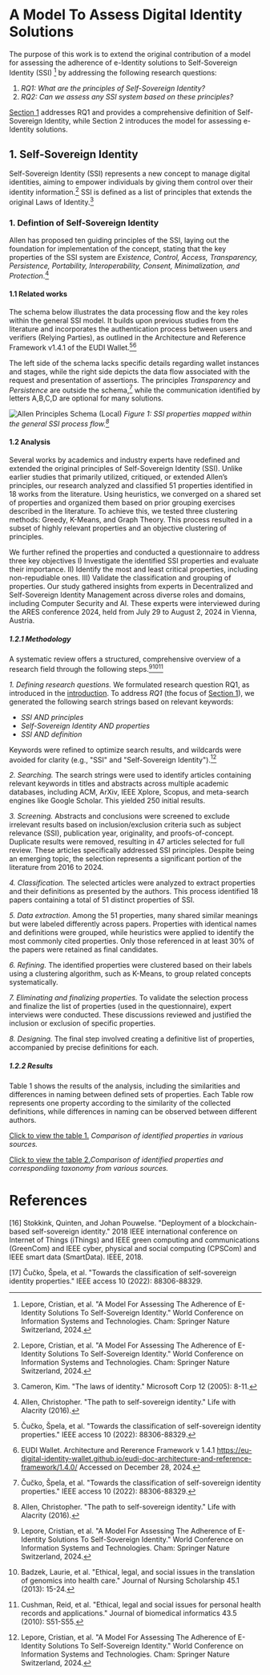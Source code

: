 # A Model To Assess Digital Identity Solutions

The purpose of this work is to extend the original contribution of a model for assessing the adherence of e-Identity solutions to Self-Sovereign Identity (SSI) [^lepore] by addressing the following research questions:

1. *RQ1: What are the principles of Self-Sovereign Identity?*
2. *RQ2: Can we assess any SSI system based on these principles?*

[Section 1](#1-self-sovereign-identity) addresses RQ1 and provides a comprehensive definition of Self-Sovereign Identity, while Section 2 introduces the model for assessing e-Identity solutions.

## 1. Self-Sovereign Identity 

Self-Sovereign Identity (SSI) represents a new concept to manage digital identities, aiming to empower individuals by giving them control over their identity information.[^lepore] SSI is defined as a list of principles that extends the  original Laws of Identity.[^cameron]

### 1. Defintion of Self-Sovereign Identity

Allen has proposed ten guiding principles of the SSI, laying out the foundation for implementation of the concept, stating that the key properties of the SSI system are *Existence, Control, Access, Transparency, Persistence, Portability, Interoperability, Consent, Minimalization, and Protection*.[^allen]

#### 1.1 Related works

The schema below illustrates the data processing flow and the key roles within the general SSI model. It builds upon previous studies from the literature and incorporates the authentication process between users and verifiers (Relying Parties), as outlined in the Architecture and Reference Framework v1.4.1 of the EUDI Wallet.[^cucko][^ARF]

The left side of the schema lacks specific details regarding wallet instances and stages, while the right side depicts the data flow associated with the request and presentation of assertions. The principles *Transparency* and *Persistence* are outside the schema,[^cucko] while the communication identified by letters A,B,C,D are optional for many solutions.

![Allen Principles Schema (Local)](Images/Allen_principles/Allen_principles_schema.png)
*Figure 1: SSI properties mapped within the general SSI process flow.[^allen]*

#### 1.2 Analysis

Several works by academics and industry experts have redefined and extended the original principles of Self-Sovereign Identity (SSI). Unlike earlier studies that primarily utilized, critiqued, or extended Allen’s principles, our research analyzed and classified 51 properties identified in 18 works from the literature. Using heuristics, we converged on a shared set of properties and organized them based on prior grouping exercises described in the literature. To achieve this, we tested three clustering methods: Greedy, K-Means, and Graph Theory. This process resulted in a subset of highly relevant properties and an objective clustering of principles.

We further refined the properties and conducted a questionnaire to address three key objectives I) Investigate the identified SSI properties and evaluate their importance. II) Identify the most and least critical properties, including non-repudiable ones. III) Validate the classification and grouping of properties. Our study gathered insights from experts in Decentralized and Self-Sovereign Identity Management across diverse roles and domains, including Computer Security and AI. These experts were interviewed during the ARES conference 2024, held from July 29 to August 2, 2024 in Vienna, Austria.

##### 1.2.1 Methodology

A systematic review offers a structured, comprehensive overview of a research field through the following steps.[^lepore][^badzek][^cushman]

*1. Defining research questions.* We formulated research question RQ1, as introduced in the [introduction](#a-model-to-assess-digital-identity-solutions). To address *RQ1* (the focus of [Section 1](#1-self-sovereign-identity)), we generated the following search strings based on relevant keywords:

- *SSI AND principles*
- *Self-Sovereign Identity AND properties*
- *SSI AND definition*

Keywords were refined to optimize search results, and wildcards were avoided for clarity (e.g., "SSI" and "Self-Sovereign Identity").[^lepore]

*2. Searching.* The search strings were used to identify articles containing relevant keywords in titles and abstracts across multiple academic databases, including ACM, ArXiv, IEEE Xplore, Scopus, and meta-search engines like Google Scholar. This yielded 250 initial results.

*3. Screening.* Abstracts and conclusions were screened to exclude irrelevant results based on inclusion/exclusion criteria such as subject relevance (SSI), publication year, originality, and proofs-of-concept. Duplicate results were removed, resulting in 47 articles selected for full review. These articles specifically addressed SSI principles. Despite being an emerging topic, the selection represents a significant portion of the literature from 2016 to 2024.

*4. Classification.* The selected articles were analyzed to extract properties and their definitions as presented by the authors. This process identified 18 papers containing a total of 51 distinct properties of SSI.

*5. Data extraction.* Among the 51 properties, many shared similar meanings but were labeled differently across papers. Properties with identical names and definitions were grouped, while heuristics were applied to identify the most commonly cited properties. Only those referenced in at least 30% of the papers were retained as final candidates.

*6. Refining.* The identified properties were clustered based on their labels using a clustering algorithm, such as K-Means, to group related concepts systematically.

*7. Eliminating and finalizing properties.* To validate the selection process and finalize the list of properties (used in the questionnaire), expert interviews were conducted. These discussions reviewed and justified the inclusion or exclusion of specific properties.

*8. Designing.* The final step involved creating a definitive list of properties, accompanied by precise definitions for each.

##### 1.2.2 Results

Table 1 shows the results of the analysis, including the similarities and differences in naming between defined sets of properties. Each Table row represents one property according to the similarity of the collected definitions, while differences in naming can be observed between different authors.

[Click to view the table 1.](https://cristianlepore.github.io/Self-Sovereign-Identity/Tables/Principles.html) *Comparison of identified properties in various sources.*

[Click to view the table 2.](https://cristianlepore.github.io/Self-Sovereign-Identity/Tables/Principles_classification.html)*Comparison of identified properties and correspondiing taxonomy from various sources.*

# References

[^lepore]: Lepore, Cristian, et al. "A Model For Assessing The Adherence of E-Identity Solutions To Self-Sovereign Identity." World Conference on Information Systems and Technologies. Cham: Springer Nature Switzerland, 2024.

[^cameron]: Cameron, Kim. "The laws of identity." Microsoft Corp 12 (2005): 8-11.

[^allen]: Allen, Christopher. "The path to self-sovereign identity." Life with Alacrity (2016).

[^cucko]: Čučko, Špela, et al. "Towards the classification of self-sovereign identity properties." IEEE access 10 (2022): 88306-88329.

[^ARF]: EUDI Wallet. Architecture and Rererence Framework v 1.4.1 https://eu-digital-identity-wallet.github.io/eudi-doc-architecture-and-reference-framework/1.4.0/ Accessed on December 28, 2024.

[^badzek]: Badzek, Laurie, et al. "Ethical, legal, and social issues in the translation of genomics into health care." Journal of Nursing Scholarship 45.1 (2013): 15-24.

[^cushman]: Cushman, Reid, et al. "Ethical, legal and social issues for personal health records and applications." Journal of biomedical informatics 43.5 (2010): S51-S55.

[16] Stokkink, Quinten, and Johan Pouwelse. "Deployment of a blockchain-based self-sovereign identity." 2018 IEEE international conference on Internet of Things (iThings) and IEEE green computing and communications (GreenCom) and IEEE cyber, physical and social computing (CPSCom) and IEEE smart data (SmartData). IEEE, 2018.

[17] Čučko, Špela, et al. "Towards the classification of self-sovereign identity properties." IEEE access 10 (2022): 88306-88329.
